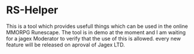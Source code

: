 # RS-Helper
This is a tool which provides usefull things which can be used in the online MMORPG Runescape. The tool is in demo at the moment and I am waiting for a jagex Moderator to verify that the use of this is allowed. every new feature will be released on aproval of Jagex LTD.
